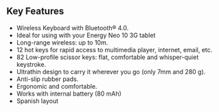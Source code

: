 ## Key Features
- Wireless Keyboard with Bluetooth® 4.0.
- Ideal for using with your Energy Neo 10 3G tablet
- Long-range wireless: up to 10m.
- 12 hot keys for rapid access to multimedia player, internet, email, etc.
- 82 Low-profile scissor keys: flat, comfortable and whisper-quiet keystroke.
- Ultrathin design to carry it wherever you go (only 7mm and 280 g).
- Anti-slip rubber pads.
- Ergonomic and comfortable.
- Works with internal battery (80 mAh)
- Spanish layout
